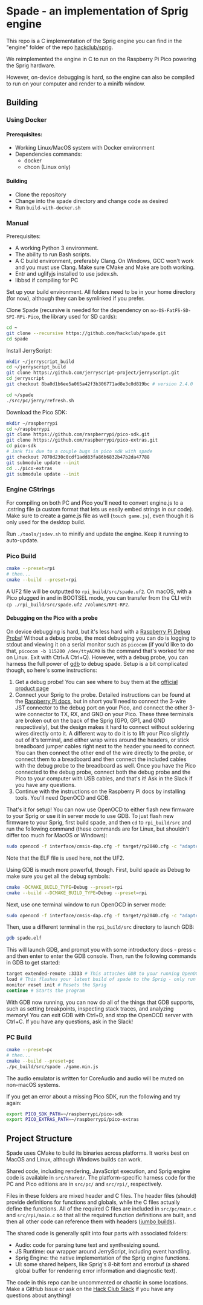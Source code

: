 # Spade - an implementation of Sprig engine

This repo is a C implementation of the Sprig engine you can find in the "engine" folder of the repo [hackclub/sprig](https://github.com/hackclub/sprig).

We reimplemented the engine in C to run on the Raspberry Pi Pico powering the Sprig hardware.

However, on-device debugging is hard, so the engine can also be compiled to run on your computer and render to a minifb window.

## Building

### Using Docker

#### Prerequisites:
 - Working Linux/MacOS system with Docker environment
 - Dependencies commands:
   - docker
   - chcon (Linux only)

#### Building
 - Clone the repository
 - Change into the spade directory and change code as desired
 - Run `build-with-docker.sh`


### Manual
Prerequisites:

- A working Python 3 environment.
- The ability to run Bash scripts.
- A C build environment, preferably Clang. On Windows, GCC won't work and you must use Clang. Make sure CMake and Make are both working.
- Entr and uglifyjs installed to use jsdev.sh.
- libbsd if compiling for PC

Set up your build environment. All folders need to be in your home directory (for now), although they can be symlinked if you prefer.

Clone Spade (recursive is needed for the dependency on `no-OS-FatFS-SD-SPI-RPi-Pico`, the library used for SD cards):

```sh
cd ~
git clone --recursive https://github.com/hackclub/spade.git
cd spade
```

Install JerryScript:

```sh
mkdir ~/jerryscript_build
cd ~/jerryscript_build
git clone https://github.com/jerryscript-project/jerryscript.git
cd jerryscript
git checkout 8ba0d1b6ee5a065a42f3b306771ad8e3c0d819bc # version 2.4.0

cd ~/spade
./src/pc/jerry/refresh.sh
```

Download the Pico SDK:

```sh
mkdir ~/raspberrypi
cd ~/raspberrypi
git clone https://github.com/raspberrypi/pico-sdk.git
git clone https://github.com/raspberrypi/pico-extras.git
cd pico-sdk
# Jank fix due to a couple bugs in pico sdk with spade
git checkout 7070d230c0cdf1add83fa86b6832b47b2da47788
git submodule update --init
cd ../pico-extras
git submodule update --init
```

### Engine CStrings

For compiling on both PC and Pico you'll need to convert engine.js to a .cstring file (a custom format that lets us easily embed strings in our code). Make sure to create a game.js file as well (`touch game.js`), even though it is only used for the desktop build.

Run `./tools/jsdev.sh` to minify and update the engine. Keep it running to auto-update.

### Pico Build

```sh
cmake --preset=rpi
# then...
cmake --build --preset=rpi
```

A UF2 file will be outputted to `rpi_build/src/spade.uf2`. On macOS, with a Pico plugged in and in BOOTSEL mode, you can transfer from the CLI with `cp ./rpi_build/src/spade.uf2 /Volumes/RPI-RP2`.

#### Debugging on the Pico with a probe
On device debugging is hard, but it's less hard with a [Raspberry Pi Debug Probe](https://www.raspberrypi.com/products/debug-probe/)! Without a debug probe, the most debugging you can do is logging to stdout and viewing it on a serial monitor such as `picocom` (if you'd like to do that, `picocom -b 115200 /dev/ttyACM0` is the command that's worked for me on Linux. Exit with Ctrl+A Ctrl+Q). However, with a debug probe, you can harness the full power of [gdb](https://sourceware.org/gdb/) to debug spade. Setup is a bit complicated though, so here's some instructions:

1. Get a debug probe! You can see where to buy them at the [official product page](https://www.raspberrypi.com/products/debug-probe/)
2. Connect your Sprig to the probe. Detailed instructions can be found at the [Raspberry Pi docs](https://www.raspberrypi.com/documentation/microcontrollers/debug-probe.html), but in short you'll need to connect the 3-wire JST connector to the debug port on your Pico, and connect the other 3-wire connector to TX, RX, and GND on your Pico. These three terminals are broken out on the back of the Sprig (GP0, GP1, and GND respectively), but the design makes it hard to connect without soldering wires directly onto it. A different way to do it is to lift your Pico slightly out of it's terminal, and either wrap wires around the headers, or stick breadboard jumper cables right next to the header you need to connect. You can then connect the other end of the wire directly to the probe, or connect them to a breadboard and then connect the included cables with the debug probe to the breadboard as well. Once you have the Pico connected to the debug probe, connect both the debug probe and the Pico to your computer with USB cables, and that's it! Ask in the Slack if you have any questions.
3. Continue with the instructions on the Raspberry Pi docs by installing tools. You'll need OpenOCD and GDB.

That's it for setup! You can now use OpenOCD to either flash new firmware to your Sprig or use it in server mode to use GDB.
To just flash new firmware to your Sprig, first build spade, and then `cd` to `rpi_build/src` and run the following command (these commands are for Linux, but shouldn't differ too much for MacOS or Windows):
```sh
sudo openocd -f interface/cmsis-dap.cfg -f target/rp2040.cfg -c "adapter speed 5000" -c "program spade.elf verify reset exit"
```
Note that the ELF file is used here, not the UF2.

Using GDB is much more powerful, though. First, build spade as Debug to make sure you get all the debug symbols:
```sh
cmake -DCMAKE_BUILD_TYPE=Debug --preset=rpi
cmake --build --DCMAKE_BUILD_TYPE=Debug --preset=rpi
```
Next, use one terminal window to run OpenOCD in server mode:
```sh
sudo openocd -f interface/cmsis-dap.cfg -f target/rp2040.cfg -c "adapter speed 5000"
```
Then, use a different terminal in the `rpi_build/src` directory to launch GDB:
```sh
gdb spade.elf
```
This will launch GDB, and prompt you with some introductory docs - press `c` and then enter to enter the GDB console.
Then, run the following commands in GDB to get started:
```sh
target extended-remote :3333 # This attaches GDB to your running OpenOCD server - it should be the first command of each GDB session
load # This flashes your latest build of spade to the Sprig - only run it when you have a new build
monitor reset init # Resets the Sprig
continue # Starts the program
```
With GDB now running, you can now do all of the things that GDB supports, such as setting breakpoints, inspecting stack traces, and analyzing memory!
You can exit GDB with Ctrl+D, and stop the OpenOCD server with Ctrl+C. If you have any questions, ask in the Slack!

### PC Build

```sh
cmake --preset=pc
# then...
cmake --build --preset=pc
./pc_build/src/spade ./game.min.js
```

The audio emulator is written for CoreAudio and audio will be muted on non-macOS systems.

If you get an error about a missing Pico SDK, run the following and try again:

```sh
export PICO_SDK_PATH=~/raspberrypi/pico-sdk
export PICO_EXTRAS_PATH=~/raspberrypi/pico-extras
```

## Project Structure

Spade uses CMake to build its binaries across platforms. It works best on MacOS and Linux, although Windows builds can work.

Shared code, including rendering, JavaScript execution, and Sprig engine code is available in `src/shared/`. The platform-specific harness code for the PC and Pico editions are in `src/pc/` and `src/rpi/`, respectively.

Files in these folders are mixed header and C files. The header files (should) provide definitions for functions and globals, while the C files actually define the functions. All of the required C files are included in `src/pc/main.c` and `src/rpi/main.c` so that all the required function definitions are built, and then all other code can reference them with headers ([jumbo builds](https://en.wikipedia.org/wiki/Unity_build)).

The shared code is generally split into four parts with associated folders:

- Audio: code for parsing tune text and synthesizing sound.
- JS Runtime: our wrapper around JerryScript, including event handling.
- Sprig Engine: the native implementation of the Sprig engine functions.
- UI: some shared helpers, like Sprig's 8-bit font and errorbuf (a shared global buffer for rendering error information and diagnostic text).

The code in this repo can be uncommented or chaotic in some locations. Make a GitHub Issue or ask on the [Hack Club Slack](https://hackclub.com/slack/) if you have any questions about anything!
